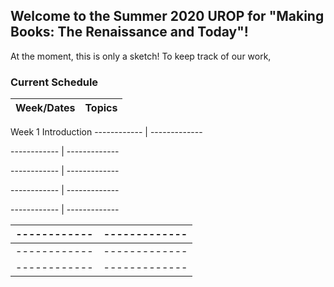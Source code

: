 ## Welcome to the Summer 2020 UROP for "Making Books: The Renaissance and Today"!

At the moment, this is only a sketch! To keep track of our work, 

### **Current Schedule**

Week/Dates   | Topics
------------ | -------------
Week 1          Introduction
------------ | -------------

------------ | -------------

------------ | -------------

------------ | -------------

------------ | -------------

------------ | -------------
------------ | -------------
------------ | -------------
------------ | -------------
